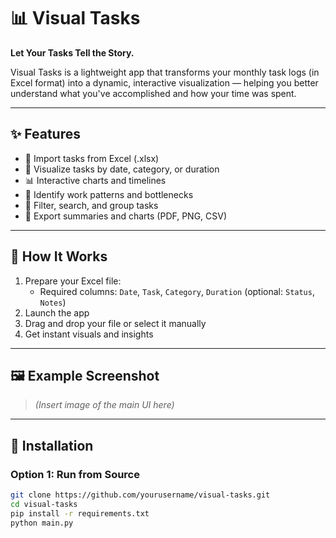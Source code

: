 # 📊 Visual Tasks

**Let Your Tasks Tell the Story.**

Visual Tasks is a lightweight app that transforms your monthly task logs (in Excel format) into a dynamic, interactive visualization — helping you better understand what you've accomplished and how your time was spent.

---

## ✨ Features

- 📁 Import tasks from Excel (.xlsx)
- 📅 Visualize tasks by date, category, or duration
- 📊 Interactive charts and timelines
- 🧠 Identify work patterns and bottlenecks
- 🧩 Filter, search, and group tasks
- 💾 Export summaries and charts (PDF, PNG, CSV)

---

## 📂 How It Works

1. Prepare your Excel file:
   - Required columns: `Date`, `Task`, `Category`, `Duration` (optional: `Status`, `Notes`)
2. Launch the app
3. Drag and drop your file or select it manually
4. Get instant visuals and insights

---

## 🖼 Example Screenshot

> _(Insert image of the main UI here)_

---

## 🚀 Installation

### Option 1: Run from Source
```bash
git clone https://github.com/yourusername/visual-tasks.git
cd visual-tasks
pip install -r requirements.txt
python main.py
